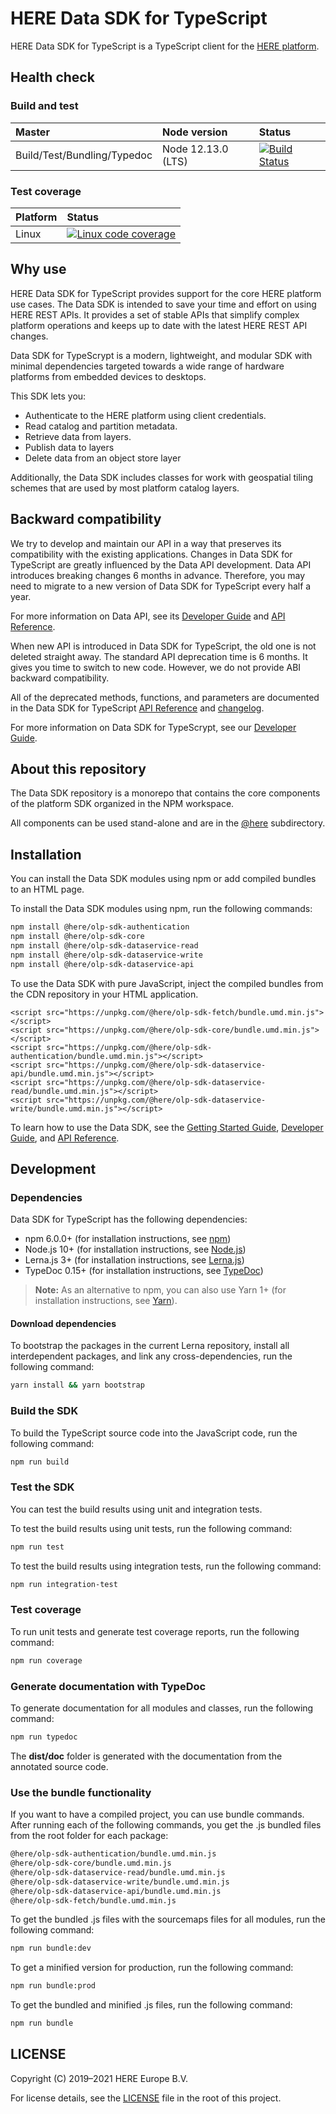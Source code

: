 # HERE Data SDK for TypeScript

HERE Data SDK for TypeScript is a TypeScript client for the <a href="https://platform.here.com" target="_blank">HERE platform</a>.

## Health check

### Build and test

| Master                      | Node version       | Status                                                                                                                                                                                         |
| :-------------------------- | :----------------- | :--------------------------------------------------------------------------------------------------------------------------------------------------------------------------------------------- |
| Build/Test/Bundling/Typedoc | Node 12.13.0 (LTS) | <a href="https://app.travis-ci.com/heremaps/here-data-sdk-typescript" target="_blank"><img src="https://app.travis-ci.com/heremaps/here-data-sdk-typescript.svg?branch=master" alt="Build Status"></a> |

### Test coverage

| Platform | Status                                                                                                                                                                                                              |
| :------- | :------------------------------------------------------------------------------------------------------------------------------------------------------------------------------------------------------------------ |
| Linux    | <a href="https://codecov.io/gh/heremaps/here-data-sdk-typescript/" target="_blank"><img src="https://codecov.io/gh/heremaps/here-data-sdk-typescript/branch/master/graph/badge.svg" alt="Linux code coverage"/></a> |

## Why use

HERE Data SDK for TypeScript provides support for the core HERE platform use cases. The Data SDK is intended to save your time and effort on using HERE REST APIs. It provides a set of stable APIs that simplify complex platform operations and keeps up to date with the latest HERE REST API changes.

Data SDK for TypeScrypt is a modern, lightweight, and modular SDK with minimal dependencies targeted towards a wide range of hardware platforms from embedded devices to desktops.

This SDK lets you:

- Authenticate to the HERE platform using client credentials.
- Read catalog and partition metadata.
- Retrieve data from layers.
- Publish data to layers
- Delete data from an object store layer

Additionally, the Data SDK includes classes for work with geospatial tiling schemes that are used by most platform catalog layers.

## Backward compatibility

We try to develop and maintain our API in a way that preserves its compatibility with the existing applications. Changes in Data SDK for TypeScript are greatly influenced by the Data API development. Data API introduces breaking changes 6 months in advance. Therefore, you may need to migrate to a new version of Data SDK for TypeScript every half a year.

For more information on Data API, see its <a href="https://developer.here.com/documentation/data-api/data_dev_guide/index.html" target="_blank">Developer Guide</a> and <a href="https://developer.here.com/documentation/data-api/api-reference.html" target="_blank">API Reference</a>.

When new API is introduced in Data SDK for TypeScript, the old one is not deleted straight away. The standard API deprecation time is 6 months. It gives you time to switch to new code. However, we do not provide ABI backward compatibility.

All of the deprecated methods, functions, and parameters are documented in the Data SDK for TypeScript <a href="https://developer.here.com/documentation/sdk-typescript/api_reference/index.html"  target="_blank">API Reference</a> and <a href="https://github.com/heremaps/here-data-sdk-typescript/blob/master/CHANGELOG.md" target="_blank">changelog</a>.

For more information on Data SDK for TypeScrypt, see our <a href="https://developer.here.com/documentation/sdk-typescript/dev_guide/index.html" target="blank">Developer Guide</a>.

## About this repository

The Data SDK repository is a monorepo that contains the core components of the platform SDK organized in the NPM workspace.

All components can be used stand-alone and are in the <a href="https://github.com/heremaps/here-data-sdk-typescript/tree/master/%40here" target="_blank">@here</a> subdirectory.

## Installation

You can install the Data SDK modules using npm or add compiled bundles to an HTML page.

To install the Data SDK modules using npm, run the following commands:

```sh
npm install @here/olp-sdk-authentication
npm install @here/olp-sdk-core
npm install @here/olp-sdk-dataservice-read
npm install @here/olp-sdk-dataservice-write
npm install @here/olp-sdk-dataservice-api
```

To use the Data SDK with pure JavaScript, inject the compiled bundles from the CDN repository in your HTML application.

```
<script src="https://unpkg.com/@here/olp-sdk-fetch/bundle.umd.min.js"></script> 
<script src="https://unpkg.com/@here/olp-sdk-core/bundle.umd.min.js"></script> 
<script src="https://unpkg.com/@here/olp-sdk-authentication/bundle.umd.min.js"></script> 
<script src="https://unpkg.com/@here/olp-sdk-dataservice-api/bundle.umd.min.js"></script> 
<script src="https://unpkg.com/@here/olp-sdk-dataservice-read/bundle.umd.min.js"></script> 
<script src="https://unpkg.com/@here/olp-sdk-dataservice-write/bundle.umd.min.js"></script> 
```

To learn how to use the Data SDK, see the <a href="https://github.com/heremaps/here-data-sdk-typescript/blob/master/docs/GettingStartedGuide.md" target="_blank">Getting Started Guide</a>, <a href="https://developer.here.com/documentation/sdk-typescript/dev_guide/index.html" target="blank">Developer Guide</a>, and <a href="https://developer.here.com/documentation/sdk-typescript/api_reference/index.html"  target="_blank">API Reference</a>.

## Development

### Dependencies

Data SDK for TypeScript has the following dependencies:

- npm 6.0.0+ (for installation instructions, see <a href="https://www.npmjs.com/" target="_blank">npm</a>)
- Node.js 10+ (for installation instructions, see <a href="http://nodejs.org" target="_blank">Node.js</a>)
- Lerna.js 3+ (for installation instructions, see <a href="http://lerna.js.org" target="_blank">Lerna.js</a>)
- TypeDoc 0.15+ (for installation instructions, see <a href="http://typedoc.org" target="_blank">TypeDoc</a>)

> **Note:** As an alternative to npm, you can also use Yarn 1+ (for installation instructions, see <a href="http://yarnpkg.com" target="_blank">Yarn</a>).

#### Download dependencies

To bootstrap the packages in the current Lerna repository, install all interdependent packages, and link any cross-dependencies, run the following command:

```sh
yarn install && yarn bootstrap
```

### Build the SDK

To build the TypeScript source code into the JavaScript code, run the following command:

```sh
npm run build
```

### Test the SDK

You can test the build results using unit and integration tests.

To test the build results using unit tests, run the following command:

```sh
npm run test
```

To test the build results using integration tests, run the following command:

```sh
npm run integration-test
```

### Test coverage

To run unit tests and generate test coverage reports, run the following command:

```sh
npm run coverage
```

### Generate documentation with TypeDoc

To generate documentation for all modules and classes, run the following command:

```sh
npm run typedoc
```

The **dist/doc** folder is generated with the documentation from the annotated source code.

### Use the bundle functionality

If you want to have a compiled project, you can use bundle commands. After running each of the following commands, you get the .js bundled files from the root folder for each package:

```sh
@here/olp-sdk-authentication/bundle.umd.min.js
@here/olp-sdk-core/bundle.umd.min.js
@here/olp-sdk-dataservice-read/bundle.umd.min.js
@here/olp-sdk-dataservice-write/bundle.umd.min.js
@here/olp-sdk-dataservice-api/bundle.umd.min.js
@here/olp-sdk-fetch/bundle.umd.min.js
```

To get the bundled .js files with the sourcemaps files for all modules, run the following command:

```sh
npm run bundle:dev
```

To get a minified version for production, run the following command:

```sh
npm run bundle:prod
```

To get the bundled and minified .js files, run the following command:

```sh
npm run bundle
```

## LICENSE

Copyright (C) 2019–2021 HERE Europe B.V.

For license details, see the <a href="https://github.com/heremaps/here-data-sdk-typescript/blob/master/LICENSE" target="_blank">LICENSE</a> file in the root of this project.
